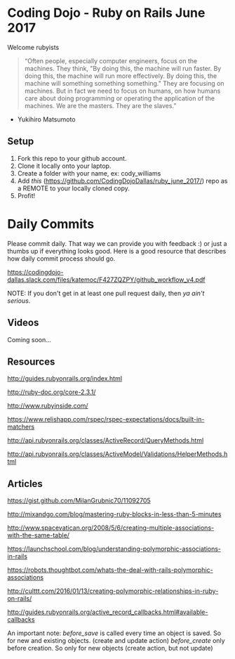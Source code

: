 # Coding Dojo - Ruby on Rails June 2017

Welcome rubyists 

> “Often people, especially computer engineers, focus on the machines. They think, "By doing this, the machine will run faster. By doing this, the machine will run more effectively. By doing this, the machine will something something something." They are focusing on machines. But in fact we need to focus on humans, on how humans care about doing programming or operating the application of the machines. We are the masters. They are the slaves.”
- Yukihiro Matsumoto


## Setup
 1. Fork this repo to your github account.
 2. Clone it locally onto your laptop.
 3. Create a folder with your name, ex: cody_williams
 4. Add *this* (https://github.com/CodingDojoDallas/ruby_june_2017/) repo as a REMOTE to your locally cloned copy.
 5. Profit!
# Daily Commits

Please commit daily. That way we can provide you with feedback :) or just a thumbs up if everything looks good. Here is a good resource that describes how daily commit process should go.

https://codingdojo-dallas.slack.com/files/katemoc/F427ZQZPY/github_workflow_v4.pdf

NOTE: If you don't get in at least one pull request daily, then *_ya ain't serious_*.

## Videos
Coming soon...

## Resources

http://guides.rubyonrails.org/index.html

http://ruby-doc.org/core-2.3.1/

http://www.rubyinside.com/

https://www.relishapp.com/rspec/rspec-expectations/docs/built-in-matchers

http://api.rubyonrails.org/classes/ActiveRecord/QueryMethods.html

http://api.rubyonrails.org/classes/ActiveModel/Validations/HelperMethods.html

## Articles

https://gist.github.com/MilanGrubnic70/11092705

http://mixandgo.com/blog/mastering-ruby-blocks-in-less-than-5-minutes

http://www.spacevatican.org/2008/5/6/creating-multiple-associations-with-the-same-table/

https://launchschool.com/blog/understanding-polymorphic-associations-in-rails

https://robots.thoughtbot.com/whats-the-deal-with-rails-polymorphic-associations

http://culttt.com/2016/01/13/creating-polymorphic-relationships-in-ruby-on-rails/

http://guides.rubyonrails.org/active_record_callbacks.html#available-callbacks

An important note:
*before_save* is called every time an object is saved. So for new and existing objects. (create and update action)
*before_create* only before creation. So only for new objects (create action, but not update)
